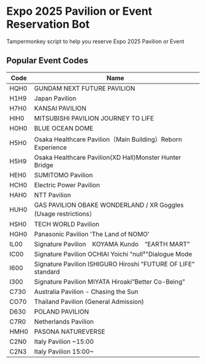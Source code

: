 
# Expo 2025 Pavilion or Event Reservation Bot

Tampermonkey script to help you reserve Expo 2025 Pavilion or Event

## Popular Event Codes

| Code             | Name                                                                |
| ----------------- | ------------------------------------------------------------------ |
| HQH0 | GUNDAM NEXT FUTURE PAVILION |
| H1H9 | Japan Pavilion |
| H7H0 | KANSAI PAVILION |
| HIH0 | MITSUBISHI PAVILION JOURNEY TO LIFE |
| HOH0 | BLUE OCEAN DOME |
| H5H0 | Osaka Healthcare Pavilion（Main Building）Reborn Experience |
| H5H9 | Osaka Healthcare Pavilion(XD Hall)Monster Hunter Bridge |
| HEH0 | SUMITOMO Pavilion |
| HCH0 | Electric Power Pavilion |
| HAH0 | NTT Pavilion |
| HUH0 | GAS PAVILION OBAKE WONDERLAND / XR Goggles (Usage restrictions） |
| HSH0 | TECH WORLD Pavilion |
| HGH0 | Panasonic Pavilion 'The Land of NOMO' |
| IL00 | Signature Pavilion　KOYAMA Kundo　”EARTH MART” |
| IC00 | Signature Pavilion OCHIAI Yoichi "null²"Dialogue Mode |
| I600 | Signature Pavilion ISHIGURO Hiroshi ”FUTURE OF LIFE” standard |
| I300 | Signature Pavilion MIYATA Hiroaki”Better Co-Being” |
| C730 | Australia Pavilion - Chasing the Sun |
| CO70 | Thailand Pavilion (General Admission) |
| D630 | POLAND PAVILION |
| C7R0 | Netherlands Pavilion |
| HMH0 | PASONA NATUREVERSE |
| C2N0 | Italy Pavilion ~15:00 |
| C2N3 | Italy Pavilion 15:00~ |
